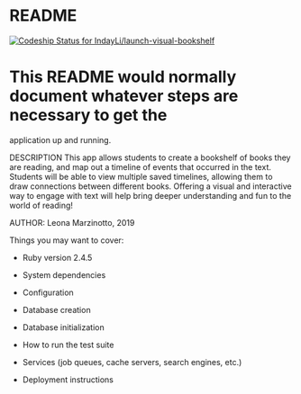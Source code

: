 # README
[![Codeship Status for IndayLi/launch-visual-bookshelf](https://app.codeship.com/projects/0bd5e000-47e5-0137-5f6a-4a6d829d36a9/status?branch=master)](https://app.codeship.com/projects/337622)

# This README would normally document whatever steps are necessary to get the
application up and running.

DESCRIPTION
This app allows students to create a bookshelf of books they are reading, and map out a timeline of events that occurred in the text.  Students will be able to view multiple saved timelines, allowing them to draw connections between different books.  Offering a visual and interactive way to engage with text will help bring deeper understanding and fun to the world of reading!

AUTHOR: Leona Marzinotto, 2019


Things you may want to cover:

* Ruby version 2.4.5

* System dependencies

* Configuration

* Database creation

* Database initialization

* How to run the test suite

* Services (job queues, cache servers, search engines, etc.)

* Deployment instructions

